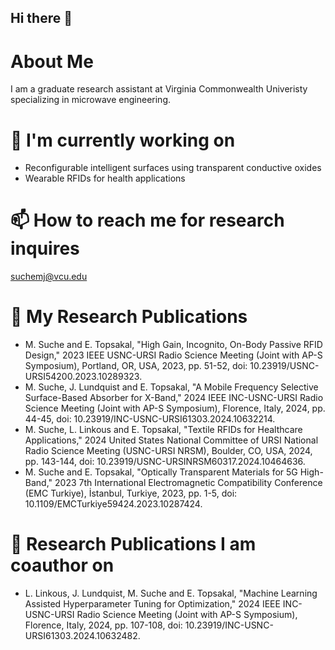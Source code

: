 ## Hi there 👋

<!--
**suchemj/suchemj** is a ✨ _special_ ✨ repository because its `README.md` (this file) appears on your GitHub profile.

Here are some ideas to get you started:

- 🔭 I’m currently working on ...
- 🌱 I’m currently learning ...
- 👯 I’m looking to collaborate on ...
- 🤔 I’m looking for help with ...
- 💬 Ask me about ...
- 📫 How to reach me: ...
- 😄 Pronouns: ...
- ⚡ Fun fact: ...
-->
# About Me 
I am a graduate research assistant at Virginia Commonwealth Univeristy specializing in microwave engineering.

# 📡 I'm currently working on
- Reconfigurable intelligent surfaces using transparent conductive oxides
- Wearable RFIDs for health applications
# 📫 How to reach me for research inquires
suchemj@vcu.edu


# 📖 My Research Publications
- M. Suche and E. Topsakal, "High Gain, Incognito, On-Body Passive RFID Design," 2023 IEEE USNC-URSI Radio Science Meeting (Joint with AP-S Symposium), Portland, OR, USA, 2023, pp. 51-52, doi: 10.23919/USNC-URSI54200.2023.10289323.
- M. Suche, J. Lundquist and E. Topsakal, "A Mobile Frequency Selective Surface-Based Absorber for X-Band," 2024 IEEE INC-USNC-URSI Radio Science Meeting (Joint with AP-S Symposium), Florence, Italy, 2024, pp. 44-45, doi: 10.23919/INC-USNC-URSI61303.2024.10632214.
- M. Suche, L. Linkous and E. Topsakal, "Textile RFIDs for Healthcare Applications," 2024 United States National Committee of URSI National Radio Science Meeting (USNC-URSI NRSM), Boulder, CO, USA, 2024, pp. 143-144, doi: 10.23919/USNC-URSINRSM60317.2024.10464636.
- M. Suche and E. Topsakal, "Optically Transparent Materials for 5G High-Band," 2023 7th International Electromagnetic Compatibility Conference (EMC Turkiye), İstanbul, Turkiye, 2023, pp. 1-5, doi: 10.1109/EMCTurkiye59424.2023.10287424.
# 📖 Research Publications I am coauthor on
- L. Linkous, J. Lundquist, M. Suche and E. Topsakal, "Machine Learning Assisted Hyperparameter Tuning for Optimization," 2024 IEEE INC-USNC-URSI Radio Science Meeting (Joint with AP-S Symposium), Florence, Italy, 2024, pp. 107-108, doi: 10.23919/INC-USNC-URSI61303.2024.10632482.
